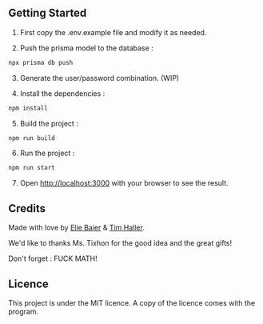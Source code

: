 ## Getting Started

1. First copy the .env.example file and modify it as needed.

2. Push the prisma model to the database :

```bash
npx prisma db push
```

3. Generate the user/password combination. (WIP)

4. Install the dependencies :

```bash
npm install
```

5. Build the project :

```bash
npm run build
```

6. Run the project :

```bash
npm run start
```

7. Open [http://localhost:3000](http://localhost:3000) with your browser to see the result.

## Credits

Made with love by [Elie Baier](https://github.com/fayorg) & [Tim Haller](https://github.com/timhaller).

We'd like to thanks Ms. Tixhon for the good idea and the great gifts!

Don't forget : FUCK MATH!

## Licence

This project is under the MIT licence. A copy of the licence comes with the program.
